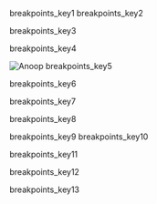 breakpoints_key1
breakpoints_key2



breakpoints_key3



breakpoints_key4


![Anoop](assets/000001.jpg)
breakpoints_key5


breakpoints_key6


breakpoints_key7


breakpoints_key8


breakpoints_key9
breakpoints_key10


breakpoints_key11


breakpoints_key12


breakpoints_key13

